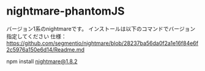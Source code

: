 # nightmare-phantomJS

バージョン1系のnightmareです。
インストールは以下のコマンドでバージョン指定してください
仕様：https://github.com/segmentio/nightmare/blob/28237ba56da0f2a1e16f84e6f2c5976a150e6d14/Readme.md

npm install nightmare@1.8.2

